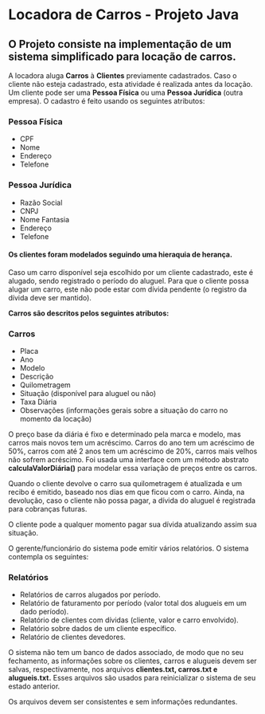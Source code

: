 # Locadora de Carros - Projeto Java
##	O Projeto consiste na implementação de um sistema simplificado para locação de carros.

A locadora aluga **Carros** à **Clientes** previamente cadastrados. Caso o cliente não esteja cadastrado, esta atividade é realizada antes da locação. Um cliente pode ser uma **Pessoa Física** ou uma **Pessoa Jurídica** (outra empresa). 
O cadastro é feito usando os seguintes atributos: 
### Pessoa Física
* CPF 
* Nome
* Endereço
* Telefone

### Pessoa Jurídica
* Razão Social 
* CNPJ
* Nome Fantasia
* Endereço
* Telefone

#### Os clientes foram modelados seguindo uma hieraquia de herança.

Caso um carro disponível seja escolhido por um cliente cadastrado, este é alugado, sendo registrado o período do aluguel. Para que o cliente possa alugar um carro, este não pode estar com dívida pendente (o registro da dívida deve ser mantido).

**Carros são descritos pelos seguintes atributos:**
### Carros
* Placa
* Ano
* Modelo
* Descrição
* Quilometragem
* Situação (disponível para aluguel ou não)
* Taxa Diária
* Observações (informações gerais sobre a situação do carro no momento da locação)
 
O preço base da diária é fixo e determinado pela marca e modelo, mas carros mais novos tem um acréscimo. Carros do ano tem um acréscimo de 50%, carros com até 2 anos tem um acréscimo de 20%, carros mais velhos não sofrem acréscimo. Foi usada uma interface com um método abstrato **calculaValorDiária()** para modelar essa variação de preços entre os carros.

Quando o cliente devolve o carro sua quilometragem é atualizada e um recibo é emitido, baseado nos dias em que ficou com o carro. Ainda, na devolução, caso o cliente não possa pagar, a dívida do aluguel é registrada para cobranças futuras.

O cliente pode a qualquer momento pagar sua dívida atualizando assim sua situação.

O gerente/funcionário do sistema pode emitir vários relatórios. O sistema contempla os seguintes:
### Relatórios
* Relatórios de carros alugados por período.
* Relatório de faturamento por período (valor total dos alugueis em um dado período).
*	Relatório de clientes com dívidas (cliente, valor e carro envolvido).
*	Relatório sobre dados de um cliente específico.
*	Relatório de clientes devedores.

O sistema não tem um banco de dados associado, de modo que no seu fechamento, as informações sobre os clientes, carros e alugueis devem ser salvas, respectivamente, nos arquivos **clientes.txt, carros.txt e alugueis.txt.** Esses arquivos são usados para reinicializar o sistema de seu estado anterior.

Os arquivos devem ser consistentes e sem informações redundantes.
